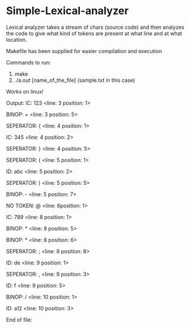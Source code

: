 # Simple-Lexical-analyzer
Lexical analyzer takes a stream of chars (source code) and then analyzes the code to give
what kind of tokens are present at what line and at what location.

Makefile has been supplied for easier compilation and execution

Commands to run:
1) make
2) ./a.out [name_of_the_file] (sample.txt in this case)

Works on linux!


Output: 
 IC: 123 <line: 3 position: 1>
 
 BINOP: + <line: 3 position: 5>
 
 SEPERATOR: { <line: 4 position: 1>
 
 IC: 345 <line: 4 position: 2>
 
 SEPERATOR: } <line: 4 position: 5>
 
 SEPERATOR: ( <line: 5 position: 1>
 
 ID: abc <line: 5 position: 2>
 
 SEPERATOR: ) <line: 5 position: 5>
 
 BINOP: - <line: 5 position: 7>
 
 NO TOKEN: @ <line: 6position: 1>
 
 IC: 789 <line: 8 position: 1>
 
 BINOP: * <line: 8 position: 5>
 
 BINOP: * <line: 8 position: 6>
 
 SEPERATOR: ; <line: 8 position: 8>
 
 ID: de <line: 9 position: 1>
 
 SEPERATOR: , <line: 9 position: 3>
 
 ID: f <line: 9 position: 5>
 
 BINOP: / <line: 10 position: 1>
 
 ID: a12 <line: 10 position: 3>
 
 End of file: 

